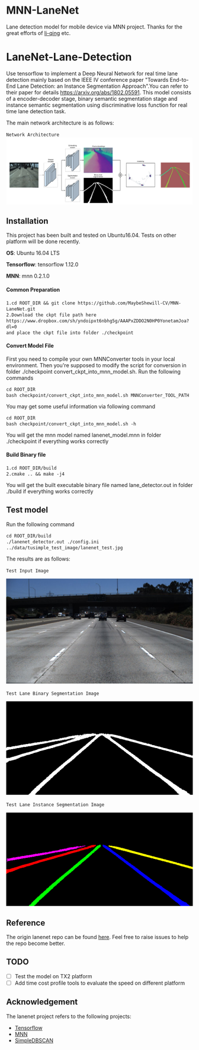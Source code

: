 # MNN-LaneNet
Lane detection model for mobile device via MNN project. Thanks for the
great efforts of [li-qing](https://github.com/li-qing) etc.

# LaneNet-Lane-Detection
Use tensorflow to implement a Deep Neural Network for real time lane
detection mainly based on the IEEE IV conference paper "Towards
End-to-End Lane Detection: an Instance Segmentation Approach".You can
refer to their paper for details https://arxiv.org/abs/1802.05591. This
model consists of a encoder-decoder stage, binary semantic segmentation
stage and instance semantic segmentation using discriminative loss
function for real time lane detection task.

The main network architecture is as follows:

`Network Architecture`
![NetWork_Architecture](./data/source_image/network_architecture.png)

## Installation
This project has been built and tested on Ubuntu16.04. Tests on other
platform will be done recently.

**OS**: Ubuntu 16.04 LTS

**Tensorflow**: tensorflow 1.12.0

**MNN**: mnn 0.2.1.0

#### Common Preparation

```
1.cd ROOT_DIR && git clone https://github.com/MaybeShewill-CV/MNN-LaneNet.git
2.Download the ckpt file path here https://www.dropbox.com/sh/yndoipxt6nbhg5g/AAAPxZDDO2N0HP0YonetamJoa?dl=0
and place the ckpt file into folder ./checkpoint
```

#### Convert Model File

First you need to compile your own MNNConverter tools in your local
environment. Then you're supposed to modify the script for conversion in
folder ./checkpoint convert_ckpt_into_mnn_model.sh. Run the following
commands
```
cd ROOT_DIR
bash checkpoint/convert_ckpt_into_mnn_model.sh MNNConverter_TOOL_PATH
```
You may get some useful information via following command
```
cd ROOT_DIR
bash checkpoint/convert_ckpt_into_mnn_model.sh -h
```
You will get the mnn model named lanenet_model.mnn in folder ./checkpoint
if everything works correctly

#### Build Binary file

```
1.cd ROOT_DIR/build
2.cmake .. && make -j4
```
You will get the built executable binary file named lane_detector.out in
folder ./build if everything works correctly

## Test model

Run the following command
```
cd ROOT_DIR/build
./lanenet_detector.out ./config.ini ../data/tusimple_test_image/lanenet_test.jpg
```

The results are as follows:

`Test Input Image`

![Test Input](./data/tusimple_test_image/lanenet_test.jpg)

`Test Lane Binary Segmentation Image`

![Test Lane_Binary_Seg](./data/source_image/binary_ret.png)

`Test Lane Instance Segmentation Image`

![Test Lane_Instance_Seg](./data/source_image/instance_ret.png)

## Reference

The origin lanenet repo can be found [here](https://github.com/MaybeShewill-CV/lanenet-lane-detection).
Feel free to raise issues to help the repo become better.

## TODO
- [ ] Test the model on TX2 platform
- [ ] Add time cost profile tools to evaluate the speed on different
platform

## Acknowledgement

The lanenet project refers to the following projects:

- [Tensorflow](https://github.com/tensorflow/tensorflow)
- [MNN](https://github.com/alibaba/MNN)
- [SimpleDBSCAN](https://github.com/CallmeNezha/SimpleDBSCAN)
